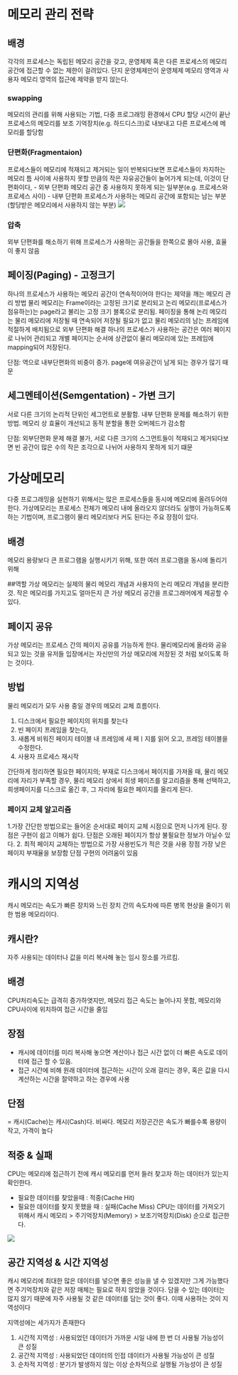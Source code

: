 # 메모리 관리 전략

  ## 배경
 각각의 프로세스는 독립된 메모리 공간을 갖고, 운영체제 혹은 다른 프로세스의 메모리공간에 접근할 수 없는 제한이 걸려있다. 단지 운영체제만이 운영체제 메모리 영역과 사용자 메모리 영역의 접근에 제약을 받지 않는다.

  ### swapping
  메모리의 관리를 위해 사용되는 기법, 
  다중 프로그래밍 환경에서 CPU 할당 시간이 끝난 프로세스의 메모리를 보조 기억장치(e.g. 하드디스크)로 내보내고 다른 프로세스에 메모리를 할당함
  
  ### 단편화(Fragmentaion)
  프로세스들이 메모리에 적재되고 제거되는 일이 반복되다보면 프로세스들이 차지하는 메모리 틈 사이에 사용하지 못할 만큼의 작은 자유공간들이 늘어가게 되는데, 이것이 단편화이다,
    - 외부 단편화
      메모리 공간 중 사용하지 못하게 되는 일부분(e.g. 프로세스와 프로세스 사이)
    - 내부 단편화
      프로세스가 사용하는 메모리 공간에 포함되는 남는 부분(할당받은 메모리에서 사용하지 않는 부분)
<img src='https://img1.daumcdn.net/thumb/R1280x0/?scode=mtistory2&fname=https%3A%2F%2Fblog.kakaocdn.net%2Fdn%2FcnqRKG%2Fbtq414Dp7eS%2Ff8zGXr8jZLUEDuwVkT4YT0%2Fimg.png'>

  ### 압축
  외부 단편화를 해소하기 위해 프로세스가 사용하는 공간들을 한쪽으로 몰아 사용, 효율이 좋지 않음

  ## 페이징(Paging) - 고정크기
  하나의 프로세스가 사용하는 메모리 공간이 연속적이어야 한다는 제약을 깨는 메모리 관리 방법
  물리 메모리는 Frame이라는 고정된 크기로 분리되고 논리 메모리(프로세스가 점유하는)는 page라고 불리는 고정 크기 블록으로 분리됨. 페이징을 통해 논리 메모리는 물리 메모리에 저장될 때 연속되어 저장될 필요가 없고 물리 메모리의 남는 프레임에 적절하게 배치됨으로 외부 단편화 해결 하나의 프로세스가 사용하는 공간은 여러 페이지로 나뉘어 관리되고 개별 페이지는 순서에 상관없이 물리 메모리에 있는 프레임에 mapping되어 저장된다.

단점: 역으로 내부단편화의 비중이 증가. page에 여유공간이 남게 되는 경우가 많기 때문 

  ## 세그멘테이션(Semgentation) - 가변 크기
  서로 다른 크기의 논리적 단위인 세그먼트로 분활함.
  내부 단편화 문제를 해소하기 위한 방법. 메모리 상 효율이 개선되고 동적 분할을 통한 오버헤드가 감소함
  
  단점: 외부단편화 문제 해결 불가, 서로 다른 크기의 스그먼트들이 적재되고 제거되다보면 빈 공간이 많은 수의 작은 조각으로 나뉘어 사용하지 못하게 되기 떄문
  
  
# 가상메모리
다중 프로그래밍을 실현하기 위해서는 많은 프로세스들을 동시에 메모리에 올려두어야 한다. 가상메모리는 프로세스 전체가 메모리 내에 올라오지 않더라도  실행이 가능하도록 하는 기법이며, 프로그램이 물리 메모리보다 커도 된다는 주요 장점이 있다. 

 ## 배경
 메모리 용량보다 큰 프로그램을 실행시키기 위해, 또한 여러 프로그램을 동시에 돌리기 위해
 
 ##역할
 가상 메모리는 실제의 물리 메모리 개념과 사용자의 논리 메모리 개념을 분리한 것. 작은 메모리를 가지고도 얼마든지 큰 가상 메모리 공간을 프로그래머에게 제공할 수 있다. 
 
 ## 페이지 공유
 가상 메모리는 프로세스 간의 페이지 공유를 가능하게 한다. 물리메모리에 올라와 공유되고 있는 것을 유저들 입장에서는 자신만의 가상 메모리에 저장된 것 처럼 보이도록 하는 것이다.
 
 ## 방법
 물리 메모리가 모두 사용 중일 경우의 메모리 교체 흐름이다.
 1. 디스크에서 필요한 페이지의 위치를 찾는다
 2. 빈 페이지 프레임을 찾는다,
 3. 새롭게 비워진 페이지 테이블 내 프레임에 새 페ㅣ지를 읽어 오고, 프레임 테이블을 수정한다.
 4. 사용자 프로세스 재시작
 
 간단하게 정리하면 필요한 페이지의; 부재로 디스크에서 페이지를 가져올 때, 물리 메모리에 자리가 부족할 경우, 물리 메모리 상에서 희생 페이즈를 알고리즘을 통해 선택하고, 희생페이지를 디스크로 옮긴 후, 그 자리에 필요한 페이지를 올리게 된다.
 
 ### 페이지 교체 알고리즘
 1.가장 간단한 방법으로는 들어온 순서대로 페이지 교체 시점으로 먼저 나가게 된다.
  장점은 구현이 쉽고 이해가 쉽다.
  단점은 오래된 페이지가 항상 불필요한 정보가 아닐수 있다.
 2. 최적 페이지 교체하는 방법으로 가장 사용빈도가 적은 것을 사용
  장점 가장 낮은 페이지 부재율을 보장함
  단점 구현의 어려움이 있음
 
 
 # 캐시의 지역성
 캐시 메모리는 속도가 빠른 장치와 느린 장치 간의 속도차에 따른 병목 현상을 줄이기 위한 범용 메모리이다.
 
 ## 캐시란?
 자주 사용되는 데이터나 값을 미리 복사해 놓는 임시 장소를 가르킴.
 
 ## 배경
  CPU처리속도는 급격히 증가하엿지만, 메모리 접근 속도는 늘어나지 못함, 메모리와 CPU사이에 위치하여 접근 시간을 줄임
  
 ## 장점
  - 캐시에 데이터를 미리 복사해 놓으면 계산이나 접근 시간 없이 더 빠른 속도로 데이터에 접근 할 수 있음.
  - 접근 시간에 비해 원래 데이터에 접근하는 시간이 오래 걸리는 경우, 혹은 값을 다시 계산하는 시간을 절약하고 하는 경우에 사용

 ## 단점
  = 캐시(Cache)는 캐시(Cash)다. 비싸다.
  메모리 저장곤간은 속도가 빠를수록 용량이 작고, 가격이 높다
 
 ## 적중 & 실패
 CPU는 메모리에 접근하기 전에 캐시 메모리를 먼저 들러 찾고자 하는 데이터가 있는지 확인한다.
 - 필요한 데이터를 찾았을때 : 적중(Cache Hit)
 - 필요한 데이터를 찾지 못했을 때 : 실패(Cache Miss)
  CPU는 데이터를 가져오기 위해서 캐시 메모리 > 주기억장치(Memory) > 보조기억장치(Disk) 순으로 접근한다.
<img src='https://mangchhe.github.io/assets/postImages/CacheMemory/dataFlowChart.png'>

## 공간 지역성 & 시간 지역성
캐시 메모리에 최대한 많은 데이터를 넣으면 좋은 성능을 낼 수 있겠지만 그게 가능했다면 주기억장치와 같은 저장 매체는 필요로 하지 않았을 것이다. 담을 수 있는 데이터는 많지 않기 때문에 자주 사용될 것 같은 데이터를 담는 것이 좋다. 이때 사용하는 것이 지역성이다


지역성에는 세가지가 존재한다
1. 시간적 지역성 : 사용되었던 데이터가 가까운 시일 내에 한 번 더 사용될 가능성이 큰 성질
2. 공간적 지역성 : 사용되었던 데이터의 인접 데이터가 사용될 가능성이 큰 성질
3. 순차적 지역성 : 분기가 발생하지 않는 이상 순차적으로 실행될 가능성이 큰 성질
 
